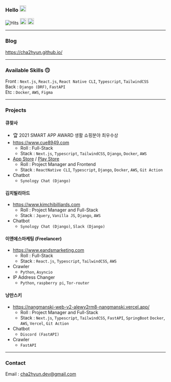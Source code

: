 ### Hello <img src="https://github.com/dl0312/dl0312/blob/master/hi.gif?raw=true" width="20px">

<!-- generate font : https://qwerty.dev/fancy-font-generator/ -->


      
![Hits](https://hits.seeyoufarm.com/api/count/incr/badge.svg?url=https%3A%2F%2Fgithub.com%2Fcha2hyun%2Fhit-counter&count_bg=%23D3D3D3&title_bg=%23D3D3D3&icon=&icon_color=%23E7E7E7&title=HITS&edge_flat=true)
<a href="https://www.instagram.com/cha2hyun/"><img src="https://img.shields.io/badge/instagram-%23E4405F.svg?&style=for-the-badge&logo=instagram&logoColor=white" height=20></a>  <a href="mailto:cha2hyun.dev@gmail.com"><img src="https://img.shields.io/badge/-EMAIL-000?style=for-the-badge" height=20></a>
<br>

<hr/>

### Blog

https://cha2hyun.github.io/

<hr/>

### Available Skills 🙃

Front : `Next.js`, `React.js`, `React Native CLI`, `Typescript`, `TailwindCSS`
<br>
Back : `Django (DRF)`, `FastAPI`
<br>
Etc : `Docker`, `AWS`, `Figma`

<hr/>

### Projects
#### 큐찾사
- 🏆 2021 SMART APP AWARD 생활 쇼핑분야 최우수상
- https://www.cue8949.com 
  - Roll : Full-Stack
  - Stack : `Next.js`, `Typescript`, `TailwindCSS`, `Django`, `Docker`, `AWS`
- [App Store](https://apps.apple.com/app/id1524591264) / [Play Store](https://play.google.com/store/apps/details?id=com.cuechatsaapp&pcampaignid=pcampaignidMKT-Other-global-all-co-prtnr-py-PartBadge-Mar2515-1&pli=1)
  - Roll : Project Manager and Frontend
  - Stack : `ReactNative CLI`, `Typescript`, `Django`, `Docker`, `AWS`, `Git Action`
- Chatbot
  - `Synology Chat (Django)`

#### 김치빌리아드
- https://www.kimchibilliards.com 
  - Roll : Project Manager and Full-Stack
  - Stack : `Jquery`, `Vanilla JS`, `Django`, `AWS`
- Chatbot 
  - `Synology Chat (Django)`, `Slack (Django)`

#### 이앤에스마케팅 (Freelancer)
- https://www.eandsmarketing.com 
  - Roll : Full-Stack
  - Stack : `React.js`, `Typescript`, `TailwindCSS`, `AWS`
- Crawler
  - `Python`, `Asyncio`
- IP Address Changer 
  - `Python`, `raspberry pi`, `Tor-router`

#### 낭만스키
- https://nangmanski-web-v2-alewv2rm8-nangmanski.vercel.app/
  - Roll : Project Manager and Full-Stack
  - Stack : `Next.js`, `Typescript`, `TailwindCSS`, `FastAPI`, `SpringBoot` `Docker`, `AWS`, `Vercel`, `Git Action`
- Chatbot 
  - `Discord (FastAPI)`
- Crawler 
  - `FastAPI`


<hr/>

### Contact

Email : cha2hyun.dev@gmail.com
